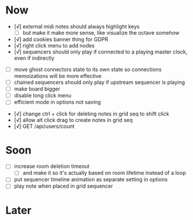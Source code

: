 # Now
- [√] external midi notes should always highlight keys
	- [ ] but make it make more sense, like visualize the octave somehow
- [√] add cookies banner thing for GDPR
- [√] right click menu to add nodes
- [√] sequencers should only play if connected to a playing master clock, even if indirectly
- [ ] move ghost connectors state to its own state so connections memoizations will be more effective
- [ ] chained sequencers should only play if upstream sequencer is playing
- [ ] make board bigger
- [ ] disable long click menu
- [ ] efficient mode in options not saving
- [√] change ctrl + click for deleting notes in grid seq to shift click
- [√] allow alt click drag to create notes in grid seq
- [√] GET /api/users/count

# Soon
- [ ] increase room deletion timeout
	- [ ] and make it so it's actually based on room lifetime instead of a loop
- [ ] put sequencer timeline animation as separate setting in options
- [ ] play note when placed in grid sequencer

# Later

